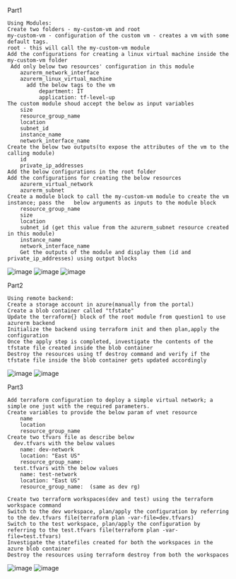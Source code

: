 Part1

    Using Modules:
    Create two folders - my-custom-vm and root
    my-custom-vm - configuration of the custom vm - creates a vm with some default tags.
    root - this will call the my-custom-vm module
    Add the configurations for creating a linux virtual machine inside the my-custom-vm folder
     Add only below two resources' configuration in this module
        azurerm_network_interface
        azurerm_linux_virtual_machine
          add the below tags to the vm
              department: IT
              application: tf-level-up
    The custom module shoud accept the below as input variables
        size
        resource_group_name
        location
        subnet_id
        instance_name
        network_interface_name
    Create the below two outputs(to expose the attributes of the vm to the calling module)
        id
        private_ip_addresses
    Add the below configurations in the root folder
    Add the configurations for creating the below resources
        azurerm_virtual_network
        azurerm_subnet
    Create a module block to call the my-custom-vm module to create the vm instance; pass the   below arguments as inputs to the module block
        resource_group_name
        size
        location
        subnet_id (get this value from the azurerm_subnet resource created in this module)
        instance_name
        network_interface_name
        Get the outputs of the module and display them (id and private_ip_addresses) using output blocks
    
 ![image](https://github.com/GiuliBentancor/Terraform_task/assets/54630519/71015bd7-59a4-456a-a1a1-e04d3ff3aa21)
 ![image](https://github.com/GiuliBentancor/Terraform_task/assets/54630519/13a25567-113e-45a3-b7db-0d25faff0f45)
 ![image](https://github.com/GiuliBentancor/Terraform_task/assets/54630519/454a905a-ff8f-4870-8374-97ba01afe33e)


Part2

    Using remote backend:
    Create a storage account in azure(manually from the portal)
    Create a blob container called "tfstate"        
    Update the terraform{} block of the root module from question1 to use azurerm backend
    Initialize the backend using terraform init and then plan,apply the configuration
    Once the apply step is completed, investigate the contents of the tfstate file created inside the blob container
    Destroy the resources using tf destroy command and verify if the tfstate file inside the blob container gets updated accordingly

 ![image](https://github.com/GiuliBentancor/Terraform_task/assets/54630519/2775d3ab-3847-469d-a6ea-2685dd1874ee)
 ![image](https://github.com/GiuliBentancor/Terraform_task/assets/54630519/5e24da52-12b6-427a-aafa-0e6f95d914f1)

Part3


    Add terraform configuration to deploy a simple virtual network; a simple one just with the required parameters.
    Create variables to provide the below param of vnet resource
        name
        location
        resource_group_name
    Create two tfvars file as describe below
      dev.tfvars with the below values
        name: dev-network
        location: "East US"
        resource_group_name: 
      test.tfvars with the below values
        name: test-network
        location: "East US"
        resource_group_name:  (same as dev rg)

    Create two terraform workspaces(dev and test) using the terraform workspace command
    Switch to the dev workspace, plan/apply the configuration by referring to the dev.tfvars file(terraform plan -var-file=dev.tfvars)
    Switch to the test workspace, plan/apply the configuration by referring to the test.tfvars file(terraform plan -var-file=test.tfvars)
    Investigate the statefiles created for both the workspaces in the azure blob container
    Destroy the resources using terraform destroy from both the workspaces

![image](https://github.com/GiuliBentancor/Terraform_task/assets/54630519/f06a2788-806c-4df7-9668-d4345db44d34)
![image](https://github.com/GiuliBentancor/Terraform_task/assets/54630519/27af24e9-26ba-436e-b9e2-381e7eda7986)


